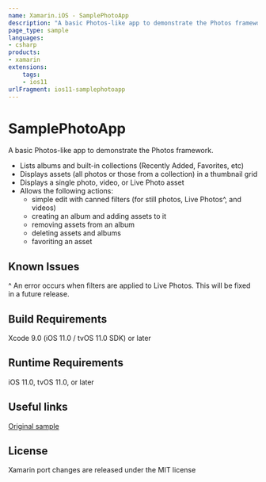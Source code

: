```yaml
---
name: Xamarin.iOS - SamplePhotoApp
description: "A basic Photos-like app to demonstrate the Photos framework. Lists albums and built-in collections (Recently Added, Favorites, etc) (iOS11)"
page_type: sample
languages:
- csharp
products:
- xamarin
extensions:
    tags:
    - ios11
urlFragment: ios11-samplephotoapp
---
```

# SamplePhotoApp

A basic Photos-like app to demonstrate the Photos framework. 

* Lists albums and built-in collections (Recently Added, Favorites, etc)
* Displays assets (all photos or those from a collection) in a thumbnail grid
* Displays a single photo, video, or Live Photo asset
* Allows the following actions:
  * simple edit with canned filters (for still photos, Live Photos^, and videos)
  * creating an album and adding assets to it
  * removing assets from an album
  * deleting assets and albums
  * favoriting an asset

## Known Issues

^ An error occurs when filters are applied to Live Photos. This will be fixed in a future release.

## Build Requirements

Xcode 9.0 (iOS 11.0 / tvOS 11.0 SDK) or later

## Runtime Requirements

iOS 11.0, tvOS 11.0, or later

## Useful links

[Original sample](https://developer.apple.com/library/ios/samplecode/UsingPhotosFramework/Introduction/Intro.html)

## License

Xamarin port changes are released under the MIT license
